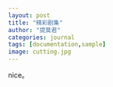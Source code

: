 ```yaml
---
layout: post
title: "精彩剧集"
author: "提莫君"
categories: journal
tags: [documentation,sample]
image: cutting.jpg
---
```

nice。  

